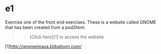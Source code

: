# e1
Exercise one of the front end exercises. These is a website called GNOME that has been created from a psd2html.
 >>[Click here][1] to access the website
 
 [1]http://gnomeimaya.bitballoon.com/
